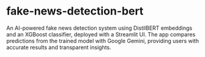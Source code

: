 # fake-news-detection-bert
An AI-powered fake news detection system using DistilBERT embeddings and an XGBoost classifier, deployed with a Streamlit UI. The app compares predictions from the trained model with Google Gemini, providing users with accurate results and transparent insights.
